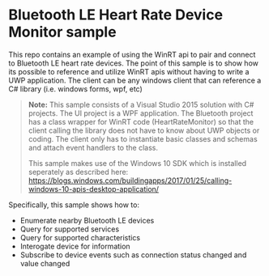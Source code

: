 # Bluetooth LE Heart Rate Device Monitor sample

This repo contains an example of using the WinRT api to pair and connect to Bluetooth LE heart rate devices. The point of 
this sample is to show how its possible to reference and utilize WinRT apis without having to write a UWP application. The
client can be any windows client that can reference a C# library (i.e. windows forms, wpf, etc)

> **Note:** This sample consists of a Visual Studio 2015 solution with C# projects.
> The UI project is a WPF application. 
> The Bluetooth project has a class wrapper for WinRT code (HeartRateMonitor) so that the client calling the library does not have to 
> know about UWP objects or coding. The client only has to instantiate basic classes and schemas and attach event handlers to
> the class. 
>
> This sample makes use of the Windows 10 SDK which is installed seperately as described here:
> https://blogs.windows.com/buildingapps/2017/01/25/calling-windows-10-apis-desktop-application/


Specifically, this sample shows how to:

- Enumerate nearby Bluetooth LE devices
- Query for supported services
- Query for supported characteristics
- Interogate device for information
- Subscribe to device events such as connection status changed and value changed


